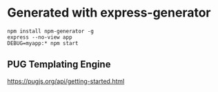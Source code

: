 # Generated with express-generator

```
npm install npm-generator -g
express --no-view app
DEBUG=myapp:* npm start
```

## PUG Templating Engine
https://pugjs.org/api/getting-started.html
